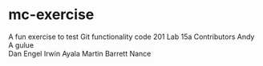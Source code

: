 # mc-exercise
A fun exercise to test Git functionality
code 201 Lab 15a
Contributors
Andy A gulue  
Dan Engel
Irwin Ayala Martin
Barrett Nance
